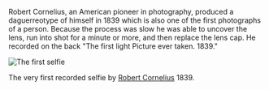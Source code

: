 Robert Cornelius, an American pioneer in photography, produced a daguerreotype of himself in 1839 which is also one of the first photographs of a person. Because the process was slow he was able to uncover the lens, run into shot for a minute or more, and then replace the lens cap. He recorded on the back "The first light Picture ever taken. 1839."

![The first selfie](http://upload.wikimedia.org/wikipedia/commons/thumb/9/90/RobertCornelius.jpg/914px-RobertCornelius.jpg "The first selfie - Robert Cornelius 1839")

The very first recorded selfie by [Robert Cornelius](http://en.wikipedia.org/wiki/Robert_Cornelius "Robert Cornelius") 1839.

